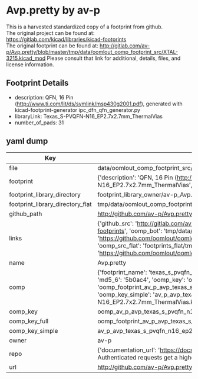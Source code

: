 # Avp.pretty by av-p  
This is a harvested standardized copy of a footprint from github.  
The original project can be found at:  
https://gitlab.com/kicad/libraries/kicad-footprints  
The original footprint can be found at:
http://gitlab.com/av-p/Avp.pretty/blob/master/tmp/data/oomlout_oomp_footprint_src/XTAL-3215.kicad_mod
Please consult that link for additional, details, files, and license information.  
## Footprint Details
* description: QFN, 16 Pin (http://www.ti.com/lit/ds/symlink/msp430g2001.pdf), generated with kicad-footprint-generator ipc_dfn_qfn_generator.py  
* libraryLink: Texas_S-PVQFN-N16_EP2.7x2.7mm_ThermalVias  
* number_of_pads: 31  
## yaml dump  
| Key | Value |  
| --- | --- |  
| file | data/oomlout_oomp_footprint_src/Avp.pretty/Texas_S-PVQFN-N16_EP2.7x2.7mm_ThermalVias.kicad_mod |  
| footprint | {'description': 'QFN, 16 Pin (http://www.ti.com/lit/ds/symlink/msp430g2001.pdf), generated with kicad-footprint-generator ipc_dfn_qfn_generator.py', 'libraryLink': 'Texas_S-PVQFN-N16_EP2.7x2.7mm_ThermalVias', 'number_of_pads': 31} |  
| footprint_library_directory | footprint_library_owner/av-p_Avp.pretty |  
| footprint_library_directory_flat | tmp/data/oomlout_oomp_footprint_src/footprints_flat/av_p_avp_texas_s_pvqfn_n16_ep2_7x2_7mm_thermalvias/working |  
| github_path | http://github.com/av-p/Avp.pretty/blob/master/tmp/data/oomlout_oomp_footprint_src/Texas_S-PVQFN-N16_EP2.7x2.7mm_ThermalVias.kicad_mod |  
| links | {'github_src': 'http://gitlab.com/av-p/Avp.pretty/blob/master/tmp/data/oomlout_oomp_footprint_src/XTAL-3215.kicad_mod', 'github_src_repo': 'https://gitlab.com/kicad/libraries/kicad-footprints', 'oomp_bot': 'tmp/data/oomlout_oomp_footprint_src/footprints/av_p_avp_texas_s_pvqfn_n16_ep2_7x2_7mm_thermalvias/working', 'oomp_bot_github': 'https://github.com/oomlout/oomlout_oomp_footprint_bot/tree/main/tmp/data/oomlout_oomp_footprint_src/footprints/av_p_avp_texas_s_pvqfn_n16_ep2_7x2_7mm_thermalvias/working', 'oomp_src_flat': 'footprints_flat/tmp/data/oomlout_oomp_footprint_src/footprints_flat/av_p_avp_texas_s_pvqfn_n16_ep2_7x2_7mm_thermalvias/working', 'oomp_src_flat_github': 'https://github.com/oomlout/oomlout_oomp_footprint_src/tree/main/tmp/data/oomlout_oomp_footprint_src/footprints_flat/av_p_avp_texas_s_pvqfn_n16_ep2_7x2_7mm_thermalvias/working'} |  
| name | Avp.pretty |  
| oomp | {'footprint_name': 'texas_s_pvqfn_n16_ep2_7x2_7mm_thermalvias', 'library_name': 'avp', 'md5': '5b0ac456ce508cb8e2cbb96ad141784a', 'md5_10': '5b0ac456ce', 'md5_5': '5b0ac', 'md5_6': '5b0ac4', 'oomp_key': 'oomp_av_p_avp_texas_s_pvqfn_n16_ep2_7x2_7mm_thermalvias', 'oomp_key_extra': 'oomp_footprint_av_p_avp_texas_s_pvqfn_n16_ep2_7x2_7mm_thermalvias', 'oomp_key_full': 'oomp_footprint_av_p_avp_texas_s_pvqfn_n16_ep2_7x2_7mm_thermalvias_5b0ac4', 'oomp_key_simple': 'av_p_avp_texas_s_pvqfn_n16_ep2_7x2_7mm_thermalvias', 'original_filename': 'data/oomlout_oomp_footprint_src/Avp.pretty/Texas_S-PVQFN-N16_EP2.7x2.7mm_ThermalVias.kicad_mod', 'owner_name': 'av_p'} |  
| oomp_key | oomp_av_p_avp_texas_s_pvqfn_n16_ep2_7x2_7mm_thermalvias |  
| oomp_key_full | oomp_footprint_av_p_avp_texas_s_pvqfn_n16_ep2_7x2_7mm_thermalvias |  
| oomp_key_simple | av_p_avp_texas_s_pvqfn_n16_ep2_7x2_7mm_thermalvias |  
| owner | av-p |  
| repo | {'documentation_url': 'https://docs.github.com/rest/overview/resources-in-the-rest-api#rate-limiting', 'message': "API rate limit exceeded for 84.66.142.224. (But here's the good news: Authenticated requests get a higher rate limit. Check out the documentation for more details.)"} |  
| url | http://github.com/av-p/Avp.pretty |  

